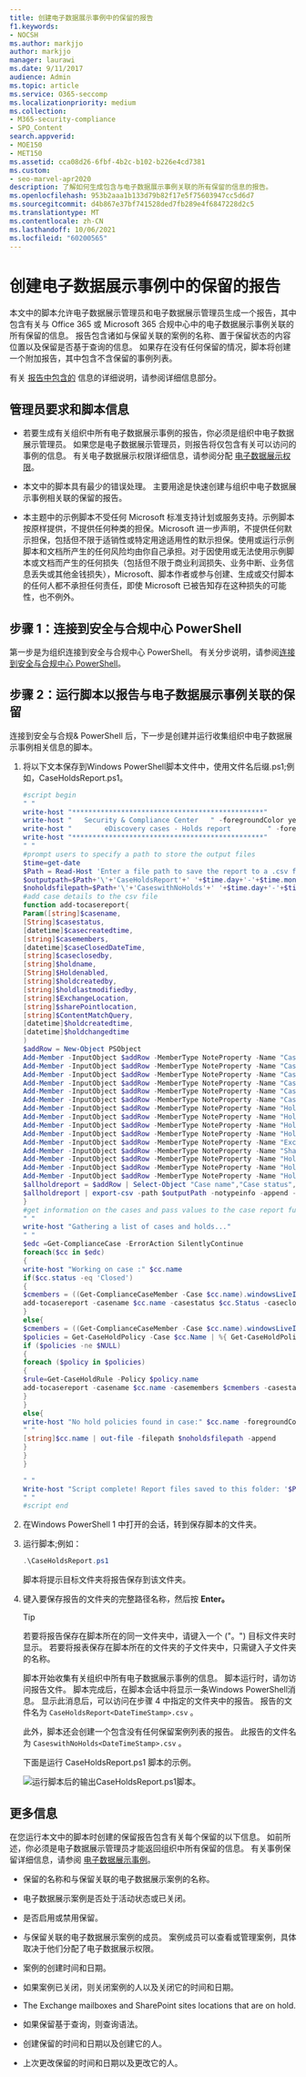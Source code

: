 ```yaml
---
title: 创建电子数据展示事例中的保留的报告
f1.keywords:
- NOCSH
ms.author: markjjo
author: markjjo
manager: laurawi
ms.date: 9/11/2017
audience: Admin
ms.topic: article
ms.service: O365-seccomp
ms.localizationpriority: medium
ms.collection:
- M365-security-compliance
- SPO_Content
search.appverid:
- MOE150
- MET150
ms.assetid: cca08d26-6fbf-4b2c-b102-b226e4cd7381
ms.custom:
- seo-marvel-apr2020
description: 了解如何生成包含与电子数据展示事例关联的所有保留的信息的报告。
ms.openlocfilehash: 953b2aaa1b133d79b82f17e5f75603947cc5d6d7
ms.sourcegitcommit: d4b867e37bf741528ded7fb289e4f6847228d2c5
ms.translationtype: MT
ms.contentlocale: zh-CN
ms.lasthandoff: 10/06/2021
ms.locfileid: "60200565"
---
```

# <a name="create-a-report-on-holds-in-ediscovery-cases"></a>创建电子数据展示事例中的保留的报告

本文中的脚本允许电子数据展示管理员和电子数据展示管理员生成一个报告，其中包含有关与 Office 365 或 Microsoft 365 合规中心中的电子数据展示事例关联的所有保留的信息。 报告包含诸如与保留关联的案例的名称、置于保留状态的内容位置以及保留是否基于查询的信息。 如果存在没有任何保留的情况，脚本将创建一个附加报告，其中包含不含保留的事例列表。

有关 [报告中包含的](#more-information) 信息的详细说明，请参阅详细信息部分。

## <a name="admin-requirements-and-script-information"></a>管理员要求和脚本信息

- 若要生成有关组织中所有电子数据展示事例的报告，你必须是组织中电子数据展示管理员。 如果您是电子数据展示管理员，则报告将仅包含有关可以访问的事例的信息。 有关电子数据展示权限详细信息，请参阅分配 [电子数据展示权限](assign-ediscovery-permissions.md)。

- 本文中的脚本具有最少的错误处理。 主要用途是快速创建与组织中电子数据展示事例相关联的保留的报告。

- 本主题中的示例脚本不受任何 Microsoft 标准支持计划或服务支持。示例脚本按原样提供，不提供任何种类的担保。Microsoft 进一步声明，不提供任何默示担保，包括但不限于适销性或特定用途适用性的默示担保。使用或运行示例脚本和文档所产生的任何风险均由你自己承担。对于因使用或无法使用示例脚本或文档而产生的任何损失（包括但不限于商业利润损失、业务中断、业务信息丢失或其他金钱损失），Microsoft、脚本作者或参与创建、生成或交付脚本的任何人都不承担任何责任，即使 Microsoft 已被告知存在这种损失的可能性，也不例外。

## <a name="step-1-connect-to-security--compliance-center-powershell"></a>步骤 1：连接到安全与合规中心 PowerShell

第一步是为组织连接到安全与合规中心 PowerShell。 有关分步说明，请参阅[连接到安全与合规中心 PowerShell](/powershell/exchange/connect-to-scc-powershell)。

## <a name="step-2-run-the-script-to-report-on-holds-associated-with-ediscovery-cases"></a>步骤 2：运行脚本以报告与电子数据展示事例关联的保留

连接到安全与合规& PowerShell 后，下一步是创建并运行收集组织中电子数据展示事例相关信息的脚本。

1. 将以下文本保存到Windows PowerShell脚本文件中，使用文件名后缀.ps1;例如，CaseHoldsReport.ps1。

   ```powershell
   #script begin
   " "
   write-host "***********************************************"
   write-host "   Security & Compliance Center   " -foregroundColor yellow -backgroundcolor darkgreen
   write-host "        eDiscovery cases - Holds report         " -foregroundColor yellow -backgroundcolor darkgreen
   write-host "***********************************************"
   " "
   #prompt users to specify a path to store the output files
   $time=get-date
   $Path = Read-Host 'Enter a file path to save the report to a .csv file'
   $outputpath=$Path+'\'+'CaseHoldsReport'+' '+$time.day+'-'+$time.month+'-'+$time.year+' '+$time.hour+'.'+$time.minute+'.csv'
   $noholdsfilepath=$Path+'\'+'CaseswithNoHolds'+' '+$time.day+'-'+$time.month+'-'+$time.year+' '+$time.hour+'.'+$time.minute+'.csv'
   #add case details to the csv file
   function add-tocasereport{
   Param([string]$casename,
   [String]$casestatus,
   [datetime]$casecreatedtime,
   [string]$casemembers,
   [datetime]$caseClosedDateTime,
   [string]$caseclosedby,
   [string]$holdname,
   [String]$Holdenabled,
   [string]$holdcreatedby,
   [string]$holdlastmodifiedby,
   [string]$ExchangeLocation,
   [string]$sharePointlocation,
   [string]$ContentMatchQuery,
   [datetime]$holdcreatedtime,
   [datetime]$holdchangedtime
   )
   $addRow = New-Object PSObject
   Add-Member -InputObject $addRow -MemberType NoteProperty -Name "Case name" -Value $casename
   Add-Member -InputObject $addRow -MemberType NoteProperty -Name "Case status" -Value $casestatus
   Add-Member -InputObject $addRow -MemberType NoteProperty -Name "Case members" -Value $casemembers
   Add-Member -InputObject $addRow -MemberType NoteProperty -Name "Case created time" -Value $casecreatedtime
   Add-Member -InputObject $addRow -MemberType NoteProperty -Name "Case closed time" -Value $caseClosedDateTime
   Add-Member -InputObject $addRow -MemberType NoteProperty -Name "Case closed by" -Value $caseclosedby
   Add-Member -InputObject $addRow -MemberType NoteProperty -Name "Hold name" -Value $holdname
   Add-Member -InputObject $addRow -MemberType NoteProperty -Name "Hold enabled" -Value $Holdenabled
   Add-Member -InputObject $addRow -MemberType NoteProperty -Name "Hold created by" -Value $holdcreatedby
   Add-Member -InputObject $addRow -MemberType NoteProperty -Name "Hold last changed by" -Value $holdlastmodifiedby
   Add-Member -InputObject $addRow -MemberType NoteProperty -Name "Exchange locations" -Value  $ExchangeLocation
   Add-Member -InputObject $addRow -MemberType NoteProperty -Name "SharePoint locations" -Value $sharePointlocation
   Add-Member -InputObject $addRow -MemberType NoteProperty -Name "Hold query" -Value $ContentMatchQuery
   Add-Member -InputObject $addRow -MemberType NoteProperty -Name "Hold created time (UTC)" -Value $holdcreatedtime
   Add-Member -InputObject $addRow -MemberType NoteProperty -Name "Hold changed time (UTC)" -Value $holdchangedtime
   $allholdreport = $addRow | Select-Object "Case name","Case status","Hold name","Hold enabled","Case members", "Case created time","Case closed time","Case closed by","Exchange locations","SharePoint locations","Hold query","Hold created by","Hold created time (UTC)","Hold last changed by","Hold changed time (UTC)"
   $allholdreport | export-csv -path $outputPath -notypeinfo -append -Encoding ascii
   }
   #get information on the cases and pass values to the case report function
   " "
   write-host "Gathering a list of cases and holds..."
   " "
   $edc =Get-ComplianceCase -ErrorAction SilentlyContinue
   foreach($cc in $edc)
   {
   write-host "Working on case :" $cc.name
   if($cc.status -eq 'Closed')
   {
   $cmembers = ((Get-ComplianceCaseMember -Case $cc.name).windowsLiveID)-join ';'
   add-tocasereport -casename $cc.name -casestatus $cc.Status -caseclosedby $cc.closedby -caseClosedDateTime $cc.ClosedDateTime -casemembers $cmembers
   }
   else{
   $cmembers = ((Get-ComplianceCaseMember -Case $cc.name).windowsLiveID)-join ';'
   $policies = Get-CaseHoldPolicy -Case $cc.Name | %{ Get-CaseHoldPolicy $_.Name -Case $_.CaseId -DistributionDetail}
   if ($policies -ne $NULL)
   {
   foreach ($policy in $policies)
   {
   $rule=Get-CaseHoldRule -Policy $policy.name
   add-tocasereport -casename $cc.name -casemembers $cmembers -casestatus $cc.Status -casecreatedtime $cc.CreatedDateTime -holdname $policy.name -holdenabled $policy.enabled -holdcreatedby $policy.CreatedBy -holdlastmodifiedby $policy.LastModifiedBy -ExchangeLocation (($policy.exchangelocation.name)-join ';') -SharePointLocation (($policy.sharePointlocation.name)-join ';') -ContentMatchQuery $rule.ContentMatchQuery -holdcreatedtime $policy.WhenCreatedUTC -holdchangedtime $policy.WhenChangedUTC
   }
   }
   else{
   write-host "No hold policies found in case:" $cc.name -foregroundColor 'Yellow'
   " "
   [string]$cc.name | out-file -filepath $noholdsfilepath -append
   }
   }
   }

   " "
   Write-host "Script complete! Report files saved to this folder: '$Path'"
   " "
   #script end
   ```

2. 在Windows PowerShell 1 中打开的会话，转到保存脚本的文件夹。

3. 运行脚本;例如：

   ```powershell
   .\CaseHoldsReport.ps1
   ```

   脚本将提示目标文件夹将报告保存到该文件夹。

4. 键入要保存报告的文件夹的完整路径名称，然后按 **Enter。**

   > [!TIP]
   > 若要将报告保存在脚本所在的同一文件夹中，请键入一个 ("。") 目标文件夹时显示。 若要将报表保存在脚本所在的文件夹的子文件夹中，只需键入子文件夹的名称。

   脚本开始收集有关组织中所有电子数据展示事例的信息。 脚本运行时，请勿访问报告文件。 脚本完成后，在脚本会话中将显示一条Windows PowerShell消息。 显示此消息后，可以访问在步骤 4 中指定的文件夹中的报告。 报告的文件名为 `CaseHoldsReport<DateTimeStamp>.csv` 。

   此外，脚本还会创建一个包含没有任何保留案例列表的报告。 此报告的文件名为 `CaseswithNoHolds<DateTimeStamp>.csv` 。

   下面是运行 CaseHoldsReport.ps1 脚本的示例。

   ![运行脚本后的输出CaseHoldsReport.ps1脚本。](../media/7d312ed5-505e-4ec5-8f06-3571e3524a1a.png)

## <a name="more-information"></a>更多信息

在您运行本文中的脚本时创建的保留报告包含有关每个保留的以下信息。 如前所述，你必须是电子数据展示管理员才能返回组织中所有保留的信息。 有关事例保留详细信息，请参阅 [电子数据展示事例](./get-started-core-ediscovery.md)。

- 保留的名称和与保留关联的电子数据展示案例的名称。

- 电子数据展示案例是否处于活动状态或已关闭。

- 是否启用或禁用保留。

- 与保留关联的电子数据展示案例的成员。 案例成员可以查看或管理案例，具体取决于他们分配了电子数据展示权限。

- 案例的创建时间和日期。

- 如果案例已关闭，则关闭案例的人以及关闭它的时间和日期。

- The Exchange mailboxes and SharePoint sites locations that are on hold.

- 如果保留基于查询，则查询语法。

- 创建保留的时间和日期以及创建它的人。

- 上次更改保留的时间和日期以及更改它的人。